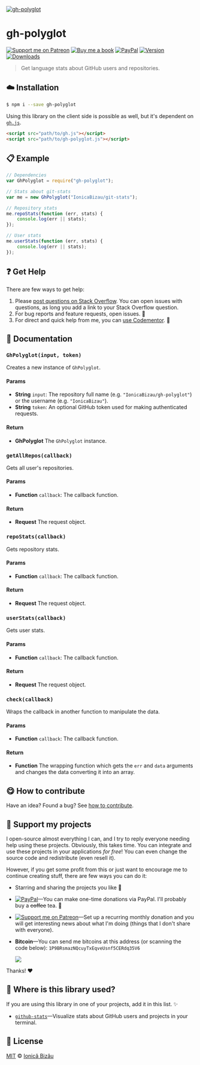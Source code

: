 
[![gh-polyglot](http://i.imgur.com/wQ2eGDb.png)](#)

# gh-polyglot

 [![Support me on Patreon][badge_patreon]][patreon] [![Buy me a book][badge_amazon]][amazon] [![PayPal][badge_paypal_donate]][paypal-donations] [![Version](https://img.shields.io/npm/v/gh-polyglot.svg)](https://www.npmjs.com/package/gh-polyglot) [![Downloads](https://img.shields.io/npm/dt/gh-polyglot.svg)](https://www.npmjs.com/package/gh-polyglot)

> Get language stats about GitHub users and repositories.

## :cloud: Installation

```sh
$ npm i --save gh-polyglot
```



Using this library on the client side is possible as well, but it's dependent on [`gh.js`](https://github.com/IonicaBizau/gh.js).

```html
<script src="path/to/gh.js"></script>
<script src="path/to/gh-polyglot.js"></script>
```

## :clipboard: Example



```js
// Dependencies
var GhPolyglot = require("gh-polyglot");

// Stats about git-stats
var me = new GhPolyglot("IonicaBizau/git-stats");

// Repository stats
me.repoStats(function (err, stats) {
    console.log(err || stats);
});

// User stats
me.userStats(function (err, stats) {
    console.log(err || stats);
});
```

## :question: Get Help

There are few ways to get help:

 1. Please [post questions on Stack Overflow](https://stackoverflow.com/questions/ask). You can open issues with questions, as long you add a link to your Stack Overflow question.
 2. For bug reports and feature requests, open issues. :bug:
 3. For direct and quick help from me, you can [use Codementor](https://www.codementor.io/johnnyb). :rocket:


## :memo: Documentation


### `GhPolyglot(input, token)`
Creates a new instance of `GhPolyglot`.

#### Params
- **String** `input`: The repository full name (e.g. `"IonicaBizau/gh-polyglot"`) or the username (e.g. `"IonicaBizau"`).
- **String** `token`: An optional GitHub token used for making authenticated requests.

#### Return
- **GhPolyglot** The `GhPolyglot` instance.

### `getAllRepos(callback)`
Gets all user's repositories.

#### Params
- **Function** `callback`: The callback function.

#### Return
- **Request** The request object.

### `repoStats(callback)`
Gets repository stats.

#### Params
- **Function** `callback`: The callback function.

#### Return
- **Request** The request object.

### `userStats(callback)`
Gets user stats.

#### Params
- **Function** `callback`: The callback function.

#### Return
- **Request** The request object.

### `check(callback)`
Wraps the callback in another function to manipulate the data.

#### Params
- **Function** `callback`: The callback function.

#### Return
- **Function** The wrapping function which gets the `err` and `data` arguments and changes the data converting it into an array.



## :yum: How to contribute
Have an idea? Found a bug? See [how to contribute][contributing].


## :sparkling_heart: Support my projects

I open-source almost everything I can, and I try to reply everyone needing help using these projects. Obviously,
this takes time. You can integrate and use these projects in your applications *for free*! You can even change the source code and redistribute (even resell it).

However, if you get some profit from this or just want to encourage me to continue creating stuff, there are few ways you can do it:

 - Starring and sharing the projects you like :rocket:
 - [![PayPal][badge_paypal]][paypal-donations]—You can make one-time donations via PayPal. I'll probably buy a ~~coffee~~ tea. :tea:
 - [![Support me on Patreon][badge_patreon]][patreon]—Set up a recurring monthly donation and you will get interesting news about what I'm doing (things that I don't share with everyone).
 - **Bitcoin**—You can send me bitcoins at this address (or scanning the code below): `1P9BRsmazNQcuyTxEqveUsnf5CERdq35V6`

    ![](https://i.imgur.com/z6OQI95.png)

Thanks! :heart:


## :dizzy: Where is this library used?
If you are using this library in one of your projects, add it in this list. :sparkles:


 - [`github-stats`](https://github.com/IonicaBizau/github-stats)—Visualize stats about GitHub users and projects in your terminal.

## :scroll: License

[MIT][license] © [Ionică Bizău][website]

[badge_patreon]: http://ionicabizau.github.io/badges/patreon.svg
[badge_amazon]: http://ionicabizau.github.io/badges/amazon.svg
[badge_paypal]: http://ionicabizau.github.io/badges/paypal.svg
[badge_paypal_donate]: http://ionicabizau.github.io/badges/paypal_donate.svg
[patreon]: https://www.patreon.com/ionicabizau
[amazon]: http://amzn.eu/hRo9sIZ
[paypal-donations]: https://www.paypal.com/cgi-bin/webscr?cmd=_s-xclick&hosted_button_id=RVXDDLKKLQRJW
[donate-now]: http://i.imgur.com/6cMbHOC.png

[license]: http://showalicense.com/?fullname=Ionic%C4%83%20Biz%C4%83u%20%3Cbizauionica%40gmail.com%3E%20(https%3A%2F%2Fionicabizau.net)&year=2015#license-mit
[website]: https://ionicabizau.net
[contributing]: /CONTRIBUTING.md
[docs]: /DOCUMENTATION.md
